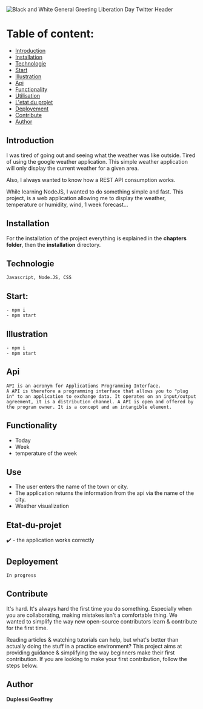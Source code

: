 ![Black and White General Greeting Liberation Day Twitter Header](https://user-images.githubusercontent.com/38507456/86512535-65c7e580-be03-11ea-8833-eabacd5c92c3.png)

# Table of content: 
   * [Introduction](#Introduction)
   * [Installation](#Installation)
   * [Technologie](#Technologie)
   * [Start](#Start)
   * [Illustration](#Illustration)
   * [Api](#Api)
   * [Functionality](#Functionality)
   * [Utilisation](#Utilisation)
   * [L'etat du projet](#Etat-du-projet)
   * [Deployement](#Deployement)
   * [Contribute](#Contribute)
   * [Author](#Author)



## Introduction
I was tired of going out and seeing what the weather was like outside. Tired of using the google weather application.
This simple weather application will only display the current weather for a given area. 

Also, I always wanted to know how a REST API consumption works.

While learning NodeJS, I wanted to do something simple and fast. This project, is a web application allowing me to display the weather, temperature or humidity, wind, 1 week forecast...

## Installation
For the installation of the project everything is explained in the **chapters folder**, then the **installation** directory. 

## Technologie
```
Javascript, Node.JS, CSS
```
## Start:
```
- npm i
- npm start
```
## Illustration
```
- npm i
- npm start
```
## Api
```
API is an acronym for Applications Programming Interface. 
A API is therefore a programming interface that allows you to "plug in" to an application to exchange data. It operates on an input/output agreement, it is a distribution channel. A API is open and offered by the program owner. It is a concept and an intangible element.
```
## Functionality
- Today
- Week 
- temperature of the week

## Use
- The user enters the name of the town or city. 
- The application returns the information from the api via the name of the city.
- Weather visualization

## Etat-du-projet
✔️ - the application works correctly
## Deployement 
```
In progress
```
## Contribute
It's hard. It's always hard the first time you do something. Especially when you are collaborating, making mistakes isn't a comfortable thing. We wanted to simplify the way new open-source contributors learn & contribute for the first time.

Reading articles & watching tutorials can help, but what's better than actually doing the stuff in a practice environment? This project aims at providing guidance & simplifying the way beginners make their first contribution. If you are looking to make your first contribution, follow the steps below.


## Author
**Duplessi Geoffrey** 







 
